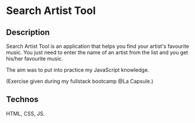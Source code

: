 # Search Artist Tool

## Description
Search Artist Tool is an application that helps you find your artist's favourite music.
You just need to enter the name of an artist from the list and you get his/her favourite music.

The aim was to put into practice my JavaScript knowledge.

(Exercise given during my fullstack bootcamp @La Capsule.)

## Technos
HTML, CSS, JS.